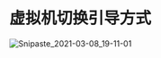 # 虚拟机切换引导方式

![Snipaste_2021-03-08_19-11-01](https://cdn.staticaly.com/gh/dhay3/image-repo@master/20221127/Snipaste_2021-03-08_19-11-01.6187j2jzq28.webp)
